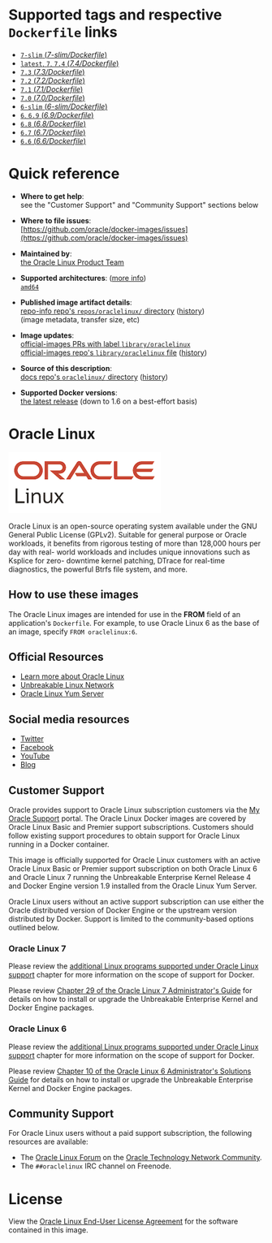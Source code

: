 <!--

********************************************************************************

WARNING:

    DO NOT EDIT "oraclelinux/README.md"

    IT IS AUTO-GENERATED

    (from the other files in "oraclelinux/" combined with a set of templates)

********************************************************************************

-->

# Supported tags and respective `Dockerfile` links

-	[`7-slim` (*7-slim/Dockerfile*)](https://github.com/oracle/ol-container-images/blob/a7e8a49c20bb2d717191ca1f6e022ddab0bcef43/7-slim/Dockerfile)
-	[`latest`, `7`, `7.4` (*7.4/Dockerfile*)](https://github.com/oracle/ol-container-images/blob/a7e8a49c20bb2d717191ca1f6e022ddab0bcef43/7.4/Dockerfile)
-	[`7.3` (*7.3/Dockerfile*)](https://github.com/oracle/ol-container-images/blob/a7e8a49c20bb2d717191ca1f6e022ddab0bcef43/7.3/Dockerfile)
-	[`7.2` (*7.2/Dockerfile*)](https://github.com/oracle/ol-container-images/blob/a7e8a49c20bb2d717191ca1f6e022ddab0bcef43/7.2/Dockerfile)
-	[`7.1` (*7.1/Dockerfile*)](https://github.com/oracle/ol-container-images/blob/a7e8a49c20bb2d717191ca1f6e022ddab0bcef43/7.1/Dockerfile)
-	[`7.0` (*7.0/Dockerfile*)](https://github.com/oracle/ol-container-images/blob/a7e8a49c20bb2d717191ca1f6e022ddab0bcef43/7.0/Dockerfile)
-	[`6-slim` (*6-slim/Dockerfile*)](https://github.com/oracle/ol-container-images/blob/a7e8a49c20bb2d717191ca1f6e022ddab0bcef43/6-slim/Dockerfile)
-	[`6`, `6.9` (*6.9/Dockerfile*)](https://github.com/oracle/ol-container-images/blob/a7e8a49c20bb2d717191ca1f6e022ddab0bcef43/6.9/Dockerfile)
-	[`6.8` (*6.8/Dockerfile*)](https://github.com/oracle/ol-container-images/blob/a7e8a49c20bb2d717191ca1f6e022ddab0bcef43/6.8/Dockerfile)
-	[`6.7` (*6.7/Dockerfile*)](https://github.com/oracle/ol-container-images/blob/a7e8a49c20bb2d717191ca1f6e022ddab0bcef43/6.7/Dockerfile)
-	[`6.6` (*6.6/Dockerfile*)](https://github.com/oracle/ol-container-images/blob/a7e8a49c20bb2d717191ca1f6e022ddab0bcef43/6.6/Dockerfile)

# Quick reference

-	**Where to get help**:  
	see the "Customer Support" and "Community Support" sections below

-	**Where to file issues**:  
	[https://github.com/oracle/docker-images/issues](https://github.com/oracle/docker-images/issues)

-	**Maintained by**:  
	[the Oracle Linux Product Team](https://github.com/oracle/docker-images)

-	**Supported architectures**: ([more info](https://github.com/docker-library/official-images#architectures-other-than-amd64))  
	[`amd64`](https://hub.docker.com/r/amd64/oraclelinux/)

-	**Published image artifact details**:  
	[repo-info repo's `repos/oraclelinux/` directory](https://github.com/docker-library/repo-info/blob/master/repos/oraclelinux) ([history](https://github.com/docker-library/repo-info/commits/master/repos/oraclelinux))  
	(image metadata, transfer size, etc)

-	**Image updates**:  
	[official-images PRs with label `library/oraclelinux`](https://github.com/docker-library/official-images/pulls?q=label%3Alibrary%2Foraclelinux)  
	[official-images repo's `library/oraclelinux` file](https://github.com/docker-library/official-images/blob/master/library/oraclelinux) ([history](https://github.com/docker-library/official-images/commits/master/library/oraclelinux))

-	**Source of this description**:  
	[docs repo's `oraclelinux/` directory](https://github.com/docker-library/docs/tree/master/oraclelinux) ([history](https://github.com/docker-library/docs/commits/master/oraclelinux))

-	**Supported Docker versions**:  
	[the latest release](https://github.com/docker/docker-ce/releases/latest) (down to 1.6 on a best-effort basis)

# Oracle Linux

![logo](https://raw.githubusercontent.com/docker-library/docs/ec0d698a7724e87f1e9ee0e4af266a334a574a03/oraclelinux/logo.png)

Oracle Linux is an open-source operating system available under the GNU General Public License (GPLv2). Suitable for general purpose or Oracle workloads, it benefits from rigorous testing of more than 128,000 hours per day with real- world workloads and includes unique innovations such as Ksplice for zero- downtime kernel patching, DTrace for real-time diagnostics, the powerful Btrfs file system, and more.

## How to use these images

The Oracle Linux images are intended for use in the **FROM** field of an application's `Dockerfile`. For example, to use Oracle Linux 6 as the base of an image, specify `FROM oraclelinux:6`.

## Official Resources

-	[Learn more about Oracle Linux](https://oracle.com/linux)
-	[Unbreakable Linux Network](https://linux.oracle.com)
-	[Oracle Linux Yum Server](http://yum.oracle.com)

## Social media resources

-	[Twitter](https://twitter.com/ORCL_Linux)
-	[Facebook](https://www.facebook.com/OracleLinux)
-	[YouTube](https://www.youtube.com/user/OracleLinuxChannel)
-	[Blog](http://blogs.oracle.com/linux)

## Customer Support

Oracle provides support to Oracle Linux subscription customers via the [My Oracle Support](https://support.oracle.com) portal. The Oracle Linux Docker images are covered by Oracle Linux Basic and Premier support subscriptions. Customers should follow existing support procedures to obtain support for Oracle Linux running in a Docker container.

This image is officially supported for Oracle Linux customers with an active Oracle Linux Basic or Premier support subscription on both Oracle Linux 6 and Oracle Linux 7 running the Unbreakable Enterprise Kernel Release 4 and Docker Engine version 1.9 installed from the Oracle Linux Yum Server.

Oracle Linux users without an active support subscription can use either the Oracle distributed version of Docker Engine or the upstream version distributed by Docker. Support is limited to the community-based options outlined below.

### Oracle Linux 7

Please review the [additional Linux programs supported under Oracle Linux support](https://docs.oracle.com/cd/E52668_01/E63013/html/ol7-lic-addl-packages.html) chapter for more information on the scope of support for Docker.

Please review [Chapter 29 of the Oracle Linux 7 Administrator&apos;s Guide](https://docs.oracle.com/cd/E52668_01/E54669/html/ol7-docker.html) for details on how to install or upgrade the Unbreakable Enterprise Kernel and Docker Engine packages.

### Oracle Linux 6

Please review the [additional Linux programs supported under Oracle Linux support](http://docs.oracle.com/cd/E37670_01/E63012/html/ol6-lic-addl-packages.html) chapter for more information on the scope of support for Docker.

Please review [Chapter 10 of the Oracle Linux 6 Administrator&apos;s Solutions Guide](http://docs.oracle.com/cd/E37670_01/E37355/html/ol_docker.html) for details on how to install or upgrade the Unbreakable Enterprise Kernel and Docker Engine packages.

## Community Support

For Oracle Linux users without a paid support subscription, the following resources are available:

-	The [Oracle Linux Forum](https://community.oracle.com/community/server_%26_storage_systems/linux/oracle_linux) on the [Oracle Technology Network Community](https://community.oracle.com/welcome).
-	The `##oraclelinux` IRC channel on Freenode.

# License

View the [Oracle Linux End-User License Agreement](https://oss.oracle.com/ol6/EULA) for the software contained in this image.
